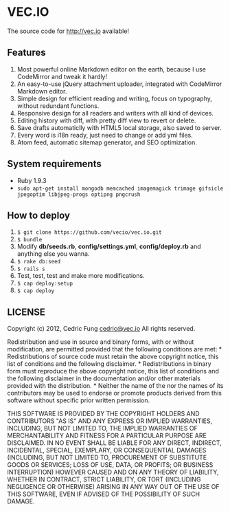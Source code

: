VEC.IO
======

The source code for http://vec.io available!


Features
--------

1. Most powerful online Markdown editor on the earth, because I use CodeMirror and tweak it hardly!
2. An easy-to-use jQuery attachment uploader, integrated with CodeMirror Markdown editor.
3. Simple design for efficient reading and writing, focus on typography, without redundant functions.
4. Responsive design for all readers and writers with all kind of devices.
5. Editing history with diff, with pretty diff view to revert or delete.
6. Save drafts automaticlly with HTML5 local storage, also saved to server.
7. Every word is i18n ready, just need to change or add yml files.
8. Atom feed, automatic sitemap generator, and SEO optimization.


System requirements
-------------------

- Ruby 1.9.3
- `sudo apt-get install mongodb memcached imagemagick trimage gifsicle jpegoptim libjpeg-progs optipng pngcrush`


How to deploy
-------------

1. `$ git clone https://github.com/vecio/vec.io.git`
2. `$ bundle`
3. Modify **db/seeds.rb**, **config/settings.yml**, **config/deploy.rb** and anything else you wanna.
4. `$ rake db:seed`
5. `$ rails s`
6. Test, test, test and make more modifications.
7. `$ cap deploy:setup`
8. `$ cap deploy`


LICENSE
-------

Copyright (c) 2012, Cedric Fung <cedric@vec.io>
All rights reserved.

Redistribution and use in source and binary forms, with or without
modification, are permitted provided that the following conditions are met:
    * Redistributions of source code must retain the above copyright
      notice, this list of conditions and the following disclaimer.
    * Redistributions in binary form must reproduce the above copyright
      notice, this list of conditions and the following disclaimer in the
      documentation and/or other materials provided with the distribution.
    * Neither the name of the <organization> nor the
      names of its contributors may be used to endorse or promote products
      derived from this software without specific prior written permission.

THIS SOFTWARE IS PROVIDED BY THE COPYRIGHT HOLDERS AND CONTRIBUTORS "AS IS" AND
ANY EXPRESS OR IMPLIED WARRANTIES, INCLUDING, BUT NOT LIMITED TO, THE IMPLIED
WARRANTIES OF MERCHANTABILITY AND FITNESS FOR A PARTICULAR PURPOSE ARE
DISCLAIMED. IN NO EVENT SHALL <COPYRIGHT HOLDER> BE LIABLE FOR ANY
DIRECT, INDIRECT, INCIDENTAL, SPECIAL, EXEMPLARY, OR CONSEQUENTIAL DAMAGES
(INCLUDING, BUT NOT LIMITED TO, PROCUREMENT OF SUBSTITUTE GOODS OR SERVICES;
LOSS OF USE, DATA, OR PROFITS; OR BUSINESS INTERRUPTION) HOWEVER CAUSED AND
ON ANY THEORY OF LIABILITY, WHETHER IN CONTRACT, STRICT LIABILITY, OR TORT
(INCLUDING NEGLIGENCE OR OTHERWISE) ARISING IN ANY WAY OUT OF THE USE OF THIS
SOFTWARE, EVEN IF ADVISED OF THE POSSIBILITY OF SUCH DAMAGE.
